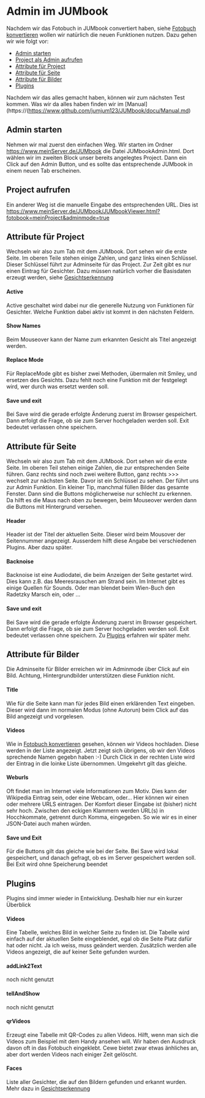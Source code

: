 # Admin im JUMbook
Nachdem wir das Fotobuch in JUMbook convertiert haben, siehe [Fotobuch konvertieren](https:www.github.com/jumjum123/JUMbook/FotobuchKovertieren.md) wollen wir natürlich die neuen Funktionen nutzen.
Dazu gehen wir wie folgt vor:
- [Admin starten](#admin-starten)
- [Project als Admin aufrufen](#project-aufrufen)
- [Attribute für Project](#attribute-für-project)
- [Attribute für Seite](#attribute-für-seite)
- [Attribute für Bilder](#attribute-für-bilder)
- [Plugins](#plugins)

Nachdem wir das alles gemacht haben, können wir zum nächsten Test kommen.
Was wir da alles haben finden wir im [Manual](https://(https://www.github.com/jumjum123/JUMbook/docu/Manual.md)

## Admin starten
Nehmen wir mal zuerst den einfachen Weg. Wir starten im Ordner https://www.meinServer.de/JUMbook die Datei JUMbookAdmin.html.
Dort wählen wir im zweiten Block unser bereits angelegtes Project. Dann ein Click auf den Admin Button, und es sollte das entsprechende JUMbook in einem neuen Tab erscheinen.

## Project aufrufen
Ein anderer Weg ist die manuelle Eingabe des entsprechenden URL.
Dies ist https://www.meinServer.de/JUMbook/JUMbookViewer.html?fotobook=meinProject&adminmode=true

## Attribute für Project
Wechseln wir also zum Tab mit dem JUMbook. Dort sehen wir die erste Seite.
Im oberen Teile stehen einige Zahlen, und ganz links einen Schlüssel.
Dieser Schlüssel führt zur Adminseite für das Project. Zur Zeit gibt es nur einen Eintrag für Gesichter.
 Dazu müssen natürlich vorher die Basisdaten erzeugt werden, siehe  [Gesichtserkennung](https://www.github.com/JUMbook/docu/Gesichtserkennung.md)
#### Active
Active geschaltet wird dabei nur die generelle Nutzung von Funktionen für Gesichter. Welche Funktion dabei aktiv ist kommt in den nächsten Feldern.
#### Show Names
Beim Mouseover kann der Name zum erkannten Gesicht als Titel angezeigt werden.
#### Replace Mode
Für ReplaceMode gibt es bisher zwei Methoden, übermalen mit Smiley, und ersetzen des Gesichts. Dazu fehlt noch eine Funktion mit der festgelegt wird, wer durch was ersetzt werden soll.
#### Save und exit
Bei Save wird die gerade erfolgte Änderung zuerst im Browser gespeichert. Dann erfolgt die Frage, ob sie zum Server hochgeladen werden soll.
Exit bedeutet verlassen ohne speichern.

## Attribute für Seite
Wechseln wir also zum Tab mit dem JUMbook. Dort sehen wir die erste Seite.
Im oberen Teil stehen einige Zahlen, die zur entsprechenden Seite führen.
Ganz rechts sind noch zwei weitere Button, ganz rechts >>> wechselt zur nächsten Seite. Davor ist ein Schlüssel zu sehen. Der führt uns zur Admin Funktion.
Ein kleiner Tip, manchmal füllen Bilder das gesamte Fenster. Dann sind die Buttons möglicherweise nur schlecht zu erkennen. Da hilft es die Maus nach oben zu bewegen, beim Mouseover werden dann die Buttons mit Hintergrund versehen.
#### Header
Header ist der Titel der aktuellen Seite. Dieser wird beim Mousover der Seitennummer angezeigt. Ausserdem hilft diese Angabe bei verschiedenen Plugins. Aber dazu später.
#### Backnoise
Backnoise ist eine Audiodatei, die beim Anzeigen der Seite gestartet wird. Dies kann z.B. das Meeresrauschen am Strand sein. Im Internet gibt es einige Quellen für Sounds. Oder man blendet beim Wien-Buch den Radetzky Marsch ein, oder ...
#### Save und exit
Bei Save wird die gerade erfolgte Änderung zuerst im Browser gespeichert. Dann erfolgt die Frage, ob sie zum Server hochgeladen werden soll.
Exit bedeutet verlassen ohne speichern.
Zu [Plugins](#plugins) erfahren wir später mehr.

## Attribute für Bilder
Die Adminseite für Bilder erreichen wir im Adminmode über Click auf ein Bild.
Achtung, Hintergrundbilder unterstützen diese Funktion nicht.
#### Title
Wie für die Seite kann man für jedes Bild einen erklärenden Text eingeben. Dieser wird dann im normalen Modus (ohne Autorun) beim Click auf das Bild angezeigt und vorgelesen.
#### Videos
Wie in [Fotobuch konvertieren](https://www.github.com/jumjum123/JUMbook/docu/FotobuchKonvertieren.md) gesehen, können wir Videos hochladen. Diese werden in der Liste angezeigt. Jetzt zeigt sich übrigens, ob wir den Videos sprechende Namen gegebn haben :-)
Durch Click in der rechten Liste wird der Eintrag in die loinke Liste übernommen. Umgekehrt gilt das gleiche.
#### Weburls
Oft findet man im Internet viele Informationen zum Motiv. Dies kann der Wikipedia Eintrag sein, oder eine Webcam, oder...
Hier können wir einen oder mehrere URLS eintragen. Der Komfort dieser Eingabe ist (bisher) nicht sehr hoch. Zwischen den eckigen Klammern werden URL(s) in Hocchkommate, getrennt durch Komma, eingegeben. So wie wir es in einer JSON-Datei auch mahen würden.
#### Save und Exit
Für die Buttons gilt das gleiche wie bei der Seite. Bei Save wird lokal gespeichert, und danach gefragt, ob es im Server gespeichert werden soll. Bei Exit wird ohne Speicherung beendet

## Plugins
Plugins sind immer wieder in Entwicklung. Deshalb hier nur ein kurzer Überblick
#### Videos
Eine Tabelle, welches Bild in welcher Seite zu finden ist. Die Tabelle wird einfach auf der aktuellen Seite eingeblendet, egal ob die Seite Platz dafür hat oder nicht. Ja ich weiss, muss geändert werden.
Zusätzlich werden alle Videos angezeigt, die auf keiner Seite gefunden wurden.
#### addLink2Text
noch nicht genutzt
#### tellAndShow
noch nicht genutzt
#### qrVideos
Erzeugt eine Tabelle mit QR-Codes zu allen Videos. Hilft, wenn man sich die Videos zum Beispiel mit dem Handy ansehen will. Wir haben den Ausdruck davon oft in das Fotobuch eingeklebt. Cewe bietet zwar etwas änhliches an, aber dort werden Videos nach einiger Zeit gelöscht.
#### Faces
Liste aller Gesichter, die auf den Bildern gefunden und erkannt wurden. Mehr dazu in [Gesichtserkennung](https://www.github.com/JUMbook/docu/Gesichtserkennung.md)
